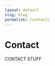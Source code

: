 ```yaml
---
layout: default
slug: blog
permalink: /contact/
---
```


<div class="contact">

  <h1 class="page-heading">Contact</h1>

CONTACT STUFF
</div>
